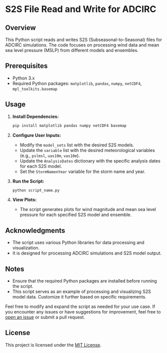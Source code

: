# S2S File Read and Write for ADCIRC

## Overview

This Python script reads and writes S2S (Subseasonal-to-Seasonal) files for ADCIRC simulations. The code focuses on processing wind data and mean sea level pressure (MSLP) from different models and ensembles.

## Prerequisites

- Python 3.x
- Required Python packages: `matplotlib`, `pandas`, `numpy`, `netCDF4`, `mpl_toolkits.basemap`

## Usage

1. **Install Dependencies:**
    ```bash
    pip install matplotlib pandas numpy netCDF4 basemap
    ```

2. **Configure User Inputs:**
    - Modify the `model_sets` list with the desired S2S models.
    - Update the `variable` list with the desired meteorological variables (e.g., `pslmsl`, `uas10m`, `vas10m`).
    - Update the `AnalysisDates` dictionary with the specific analysis dates for each S2S model.
    - Set the `StormNamenYear` variable for the storm name and year.

3. **Run the Script:**
    ```bash
    python script_name.py
    ```

4. **View Plots:**
    - The script generates plots for wind magnitude and mean sea level pressure for each specified S2S model and ensemble.

## Acknowledgments

- The script uses various Python libraries for data processing and visualization.
- It is designed for processing ADCIRC simulations and S2S model output.

## Notes

- Ensure that the required Python packages are installed before running the script.
- This script serves as an example of processing and visualizing S2S model data. Customize it further based on specific requirements.

Feel free to modify and expand the script as needed for your use case. If you encounter any issues or have suggestions for improvement, feel free to [open an issue](https://github.com/your-username/your-repository/issues) or submit a pull request.

## License

This project is licensed under the [MIT License](LICENSE).
